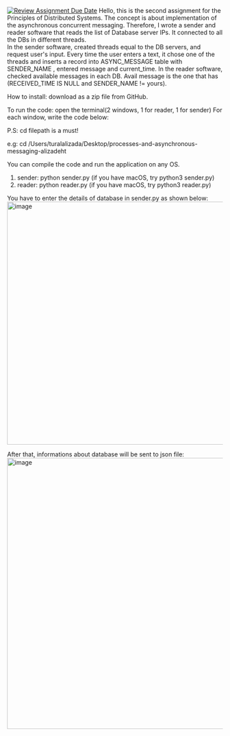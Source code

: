 [![Review Assignment Due Date](https://classroom.github.com/assets/deadline-readme-button-24ddc0f5d75046c5622901739e7c5dd533143b0c8e959d652212380cedb1ea36.svg)](https://classroom.github.com/a/qg4qXfSB)
Hello, this is the second assignment for the Principles of Distributed Systems. The concept is about implementation of the asynchronous concurrent messaging. Therefore, I wrote a sender and reader software that reads the list of Database server IPs. It connected to all the DBs in different threads.  
In the sender software, created threads equal to the DB servers, and request user's input. Every time the user enters a text, it chose one of the threads and inserts a record into ASYNC_MESSAGE table with SENDER_NAME , entered message and current_time.
In the reader software, checked available messages in each DB. Avail message is the one that has (RECEIVED_TIME IS NULL and SENDER_NAME != yours).


How to install: download as a zip file from GitHub.

To run the code: open the terminal(2 windows, 1 for reader, 1 for sender) For each window, write the code below:

P.S: cd filepath is a must!

e.g: cd /Users/turalalizada/Desktop/processes-and-asynchronous-messaging-alizadeht

You can compile the code and run the application on any OS.

1. sender:
 python sender.py (if you have macOS, try python3 sender.py)
2. reader:
 python reader.py (if you have macOS, try python3 reader.py)


You have to enter the details of database in sender.py as shown below:
<img width="567" alt="image" src="https://github.com/ADA-GWU/processes-and-asynchronous-messaging-alizadeht/assets/78111301/eb173bbb-ab38-44bb-b999-d4865795bc17">

After that, informations about database will be sent to json file:
<img width="633" alt="image" src="https://github.com/ADA-GWU/processes-and-asynchronous-messaging-alizadeht/assets/78111301/85c7b000-6fe6-481b-8c52-7b896647c742">

   
